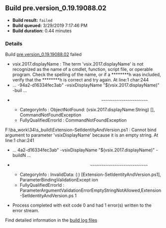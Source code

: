 ## Build pre.version_0.19.19088.02
- **Build result:** `failed`
- **Build queued:** 3/29/2019 7:17:46 PM
- **Build duration:** 0.44 minutes
### Details
Build [pre.version_0.19.19088.02](https://winappstudio.visualstudio.com/web/build.aspx?pcguid=a4ef43be-68ce-4195-a619-079b4d9834c2&builduri=vstfs%3a%2f%2f%2fBuild%2fBuild%2f27423) failed

+ vsix.2017.displayName : The term 'vsix.2017.displayName' is not recognized as the name of a cmdlet, function, script 
file, or operable program. Check the spelling of the name, or if a ********h was included, verify that the ********h is correct 
and try again.
At line:1 char:244
+ ... -94a2-d16334fec3ab" -vsixDisplayName "$(vsix.2017.displayName)" -buil ...
+                                             ~~~~~~~~~~~~~~~~~~~~~
    + CategoryInfo          : ObjectNotFound: (vsix.2017.displayName:String) [], CommandNotFoundException
    + FullyQualifiedErrorId : CommandNotFoundException
 
F:\ba\_work\34\s\_build\Extension-SetIdentityAndVersion.ps1 : Cannot bind argument to parameter 'vsixDisplayName' 
because it is an empty string.
At line:1 char:241
+ ... 4a2-d16334fec3ab" -vsixDisplayName "$(vsix.2017.displayName)" -buildN ...
+                                        ~~~~~~~~~~~~~~~~~~~~~~~~~~
    + CategoryInfo          : InvalidData: (:) [Extension-SetIdentityAndVersion.ps1], ParameterBindingValidationExcept 
   ion
    + FullyQualifiedErrorId : ParameterArgumentValidationErrorEmptyStringNotAllowed,Extension-SetIdentityAndVersion.ps 
   1
 

+ Process completed with exit code 0 and had 1 error(s) written to the error stream.

Find detailed information in the [build log files](https://uwpctdiags.blob.core.windows.net/buildlogs/pre.version_0.19.19088.02_logs.zip)

